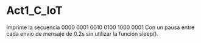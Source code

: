 # Act1_C_IoT
Imprime la secuencia 0000 0001 0010 0100 1000 0001 
Con un pausa entre cada envio de mensaje de 0.2s 
sin utilizar la función sleep().
